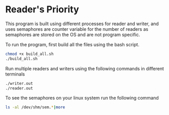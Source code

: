 # Reader's Priority

This program is built using different processes for reader and writer, and uses semaphores are counter variable for the number of readers as semaphores are stored on the OS and are not program specific. 

To run the program, first build all the files using the bash script.

```sh
chmod +x build_all.sh
./build_all.sh
```

Run multiple readers and writers using the following commands in different terminals
```sh
./writer.out
./reader.out
```

To see the semaphores on your linux system run the following command

```sh
ls -al /dev/shm/sem.*|more
```
